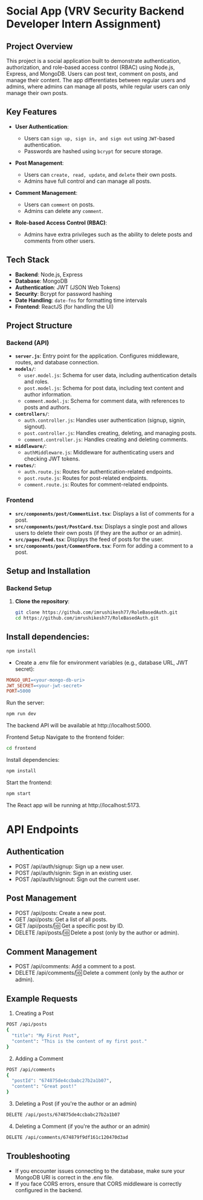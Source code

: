 # Social App (VRV Security Backend Developer Intern Assignment)

## Project Overview

This project is a social application built to demonstrate authentication, authorization, and role-based access control (RBAC) using Node.js, Express, and MongoDB. Users can post text, comment on posts, and manage their content. The app differentiates between regular users and admins, where admins can manage all posts, while regular users can only manage their own posts.

## Key Features

- **User Authentication**: 
  - Users can `sign up, sign in, and sign out` using `JWT`-based authentication.
  - Passwords are hashed using `bcrypt` for secure storage.
  
- **Post Management**:
  - Users can `create, read, update`, and `delete` their own posts.
  - Admins have full control and can manage all posts.
  
- **Comment Management**:
  - Users can `comment` on posts.
  - Admins can delete any `comment`.
  
- **Role-based Access Control (RBAC)**:
  - Admins have extra privileges such as the ability to delete posts and comments from other users.

## Tech Stack

- **Backend**: Node.js, Express
- **Database**: MongoDB
- **Authentication**: JWT (JSON Web Tokens)
- **Security**: Bcrypt for password hashing
- **Date Handling**: `date-fns` for formatting time intervals
- **Frontend**: ReactJS (for handling the UI)

## Project Structure

### Backend (API)

- **`server.js`**: Entry point for the application. Configures middleware, routes, and database connection.
- **`models/`**:
  - `user.model.js`: Schema for user data, including authentication details and roles.
  - `post.model.js`: Schema for post data, including text content and author information.
  - `comment.model.js`: Schema for comment data, with references to posts and authors.
- **`controllers/`**:
  - `auth.controller.js`: Handles user authentication (signup, signin, signout).
  - `post.controller.js`: Handles creating, deleting, and managing posts.
  - `comment.controller.js`: Handles creating and deleting comments.
- **`middleware/`**:
  - `authMiddleware.js`: Middleware for authenticating users and checking JWT tokens.
- **`routes/`**:
  - `auth.route.js`: Routes for authentication-related endpoints.
  - `post.route.js`: Routes for post-related endpoints.
  - `comment.route.js`: Routes for comment-related endpoints.

### Frontend

- **`src/components/post/CommentList.tsx`**: Displays a list of comments for a post.
- **`src/components/post/PostCard.tsx`**: Displays a single post and allows users to delete their own posts (if they are the author or an admin).
- **`src/pages/Feed.tsx`**: Displays the feed of posts for the user.
- **`src/components/post/CommentForm.tsx`**: Form for adding a comment to a post.
  
## Setup and Installation

### Backend Setup

1. **Clone the repository**:
   ```bash
   git clone https://github.com/imrushikesh77/RoleBasedAuth.git
   cd https://github.com/imrushikesh77/RoleBasedAuth.git

## Install dependencies:

```bash
npm install
```
- Create a .env file for environment variables (e.g., database URL, JWT secret):

```makefile
MONGO_URI=<your-mongo-db-uri>
JWT_SECRET=<your-jwt-secret>
PORT=5000
```

Run the server:

```bash
npm run dev
```
The backend API will be available at http://localhost:5000.

Frontend Setup
Navigate to the frontend folder:

```bash
cd frontend
```

Install dependencies:

```bash
npm install 
```

Start the frontend:

```bash
npm start
```
The React app will be running at http://localhost:5173.

# API Endpoints
## Authentication

- POST /api/auth/signup: Sign up a new user.
- POST /api/auth/signin: Sign in an existing user.
- POST /api/auth/signout: Sign out the current user.
## Post Management
- POST /api/posts: Create a new post.
- GET /api/posts: Get a list of all posts.
- GET /api/posts/:id: Get a specific post by ID.
- DELETE /api/posts/:id: Delete a post (only by the author or admin).
## Comment Management
- POST /api/comments: Add a comment to a post.
- DELETE /api/comments/:id: Delete a comment (only by the author or admin).
## Example Requests
1. Creating a Post
```bash
POST /api/posts
{
  "title": "My First Post",
  "content": "This is the content of my first post."
}
```
2. Adding a Comment
```bash
POST /api/comments
{
  "postId": "674875de4ccbabc27b2a1b07",
  "content": "Great post!"
}
```
3. Deleting a Post (if you're the author or an admin)
```bash
DELETE /api/posts/674875de4ccbabc27b2a1b07
```
4. Deleting a Comment (if you're the author or an admin)
```bash
DELETE /api/comments/674879f9df161c120470d3ad
```
## Troubleshooting
- If you encounter issues connecting to the database, make sure your MongoDB URI is correct in the .env file.
- If you face CORS errors, ensure that CORS middleware is correctly configured in the backend.